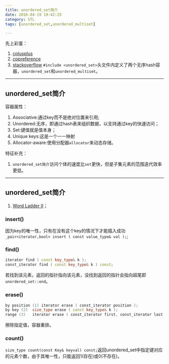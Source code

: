 ```yaml
---
title: unordered_set简介
date: 2016-04-19 19:42:25
category: STL
tags: [unordered_set,unordered_multiset]

---
```


先上彩蛋：
1. [cplusplus](http://www.cplusplus.com/)
2. [cppreference](http://en.cppreference.com/w/)
3. [stackoverflow](http://stackoverflow.com/)
`#include <unordered_set>`头文件内定义了两个无序hash容器，`unordered_set`和`unordered_multiset`。

---

## unordered_set简介

容器属性：
1. Associative:通过key而不是绝对位置来引用;
2. Unordered:无序，即通过hash表来组织数据，以支持通过key的快速访问；
3. Set:键值就是值本身；
4. Unique keys:这是一个一一映射
5. Allocator-aware:使用分配器`allocator`来动态存储。

特征补充：
1. `unordered_set简介`访问个体的速度比`set`更快，但是子集元素的范围迭代效率更低。

---

## unordered_set简介

1. [Word Ladder II](https://github.com/applefishsky009/LeetCode/blob/master/126%20-%20Word%20Ladder%20II/126%20-%20Word%20Ladder%20II.cpp)；

### insert()
因为key的唯一性，只有在没有这个key的情况下才能插入成功`_pair<iterator,bool> insert ( const value_type& val );`;

### find()
```C++
iterator find ( const key_type& k );
const_iterator find ( const key_type& k ) const;
```
若找到该元素，返回的指针指向该元素，没找到返回的指针会指向超尾即`unordered_set::end`。

### erase()
```C++
by position (1)	iterator erase ( const_iterator position );
by key (2)	size_type erase ( const key_type& k );
range (3)	iterator erase ( const_iterator first, const_iterator last );
```
擦除指定值，容器重排。

### count()
`size_type count(const Key& keyval) const;`返回unordered_set中指定键对应的元素个数，由于其唯一性，只能返回1(存在)或0(不存在)。

